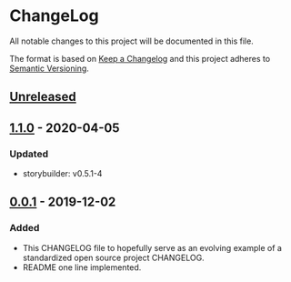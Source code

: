 # ChangeLog
All notable changes to this project will be documented in this file.

The format is based on [Keep a Changelog](http://keepachangelog.com/en/1.0.0/)
and this project adheres to [Semantic Versioning](http://semver.org/spec/v2.0.0.html).

## [Unreleased]

## [1.1.0] - 2020-04-05
### Updated
- storybuilder: v0.5.1-4

## [0.0.1] - 2019-12-02
### Added
- This CHANGELOG file to hopefully serve as an evolving example of a standardized open source project CHANGELOG.
- README one line implemented.

[Unreleased]: https://github.com/My-Novel-Management/se001-yunow/compare/v1.1.0...HEAD
[1.1.0]: https://github.com/My-Novel-Management/se001-yunow/releases/v1.1.0
[0.0.1]: https://github.com/My-Novel-Management/se001-yunow/releases/v0.0.1
